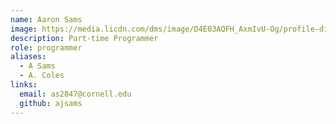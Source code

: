```yaml
---
name: Aaron Sams
image: https://media.licdn.com/dms/image/D4E03AQFH_AxmIvU-Og/profile-displayphoto-shrink_800_800/0/1700674033550?e=1729123200&v=beta&t=_sLJinXQKmh5nDQDiAnFcOIB6_DGqmjTyPM_7oii4Pw
description: Part-time Programmer
role: programmer
aliases:
  - A Sams
  - A. Coles
links:
  email: as2847@cornell.edu
  github: ajsams
---
```


